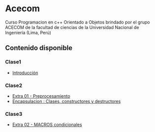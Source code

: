 # Acecom
Curso Programacion en c++ Orientado a Objetos brindado por el grupo ACECOM de la facultad de ciencias de la Universidad Nacional de Ingeniería (Lima, Perú)

## Contenido disponible
### Clase1
* [Introducción](https://github.com/BitzerAr/Acecom/tree/master/Introduccion)
### Clase2
* [Extra 01 - Preprocesamiento](https://github.com/BitzerAr/Acecom/tree/master/Extra01-Preprocesamiento)
* [Encapsulacion : Clases, constructores y destructores](https://github.com/BitzerAr/Acecom/tree/master/Encapsulacion)
### Clase3
* [Extra 02 - MACROS condicionales](https://github.com/BitzerAr/Acecom/tree/master/Extra02-MACROS_condicionales)
